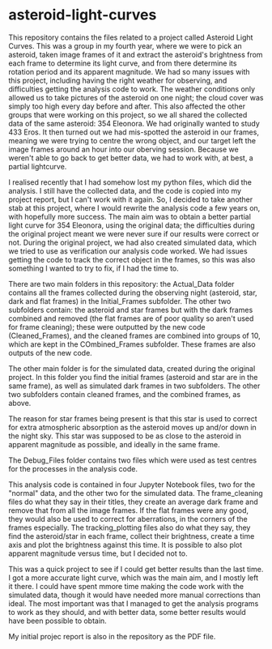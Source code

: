 # asteroid-light-curves

This repository contains the files related to a project called Asteroid Light Curves.
This was a group in my fourth year, where we were to pick an asteroid, taken image frames of it and extract the asteroid's brightness from each frame to determine its light curve, and from there determine its rotation period and its apparent magnitude.
We had so many issues with this project, including having the right weather for observing, and difficulties getting the analysis code to work.
The weather conditions only allowed us to take pictures of the asteroid on one night; the cloud cover was simply too high every day before and after.
This also affected the other groups that were working on this project, so we all shared the collected data of the same asteroid: 354 Eleonora.
We had originally wanted to study 433 Eros.
It then turned out we had mis-spotted the asteroid in our frames, meaning we were trying to centre the wrong object, and our target left the image frames around an hour into our oberving session.
Because we weren't able to go back to get better data, we had to work with, at best, a partial lightcurve.

I realised recently that I had somehow lost my python files, which did the analysis.
I still have the collected data, and the code is copied into my project report, but I can't work with it again.
So, I decided to take another stab at this project, where I would rewrite the analysis code a few years on, with hopefully more success.
The main aim was to obtain a better partial light curve for 354 Eleonora, using the original data; the difficulties during the original project meant we were never sure if our results were correct or not.
During the original project, we had also created simulated data, which we tried to use as verification our analysis code worked.
We had issues getting the code to track the correct object in the frames, so this was also something I wanted to try to fix, if I had the time to.


There are two main folders in this repository: the Actual_Data folder contains all the frames collected during the observing night (asteroid, star, dark and flat frames) in the Initial_Frames subfolder.
The other two subfolders contain: the asteroid and star frames but with the dark frames combined and removed (the flat frames are of poor quality so aren't used for frame cleaning); these were outputted by the new code (Cleaned_Frames), and the cleaned frames are combined into groups of 10, which are kept in the COmbined_Frames subfolder. These frames are also outputs of the new code.

The other main folder is for the simulated data, created during the original project.
In this folder you find the initial frames (asteroid and star are in the same frame), as well as simulated dark frames in two subfolders.
The other two subfolders contain cleaned frames, and the combined frames, as above.

The reason for star frames being present is that this star is used to correct for extra atmospheric absorption as the asteroid moves up and/or down in the night sky. 
This star was supposed to be as close to the asteroid in apparent magnitude as possible, and ideally in the same frame.


The Debug_Files folder contains two files which were used as test centres for the processes in the analysis code.

This analysis code is contained in four Jupyter Notebook files, two for the "normal" data, and the other two for the simulated data.
The frame_cleaning files do what they say in their titles, they create an average dark frame and remove that from all the image frames.
If the flat frames were any good, they would also be used to correct for aberrations, in the corners of the frames especially.
The tracking_plotting files also do what they say, they find the asteroid/star in each frame, collect their brightness, create a time axis and plot the brightness against this time.
It is possible to also plot apparent magnitude versus time, but I decided not to.


This was a quick project to see if I could get better results than the last time.
I got a more accurate light curve, which was the main aim, and I mostly left it there.
I could have spent mmore time making the code work with the simulated data, though it would have needed more manual corrections than ideal.
The most important was that I managed to get the analysis programs to work as they should, and with better data, some better results would have been possible to obtain.

My initial projec report is also in the repository as the PDF file.
